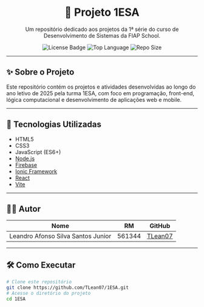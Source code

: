 <h1 align="center">📘 Projeto 1ESA</h1>
<p align="center">
  Um repositório dedicado aos projetos da 1ª série do curso de Desenvolvimento de Sistemas da FIAP School.
</p>
<p align="center">
  <img src="https://img.shields.io/github/license/TLean07/1ESA?style=for-the-badge" alt="License Badge">
  <img src="https://img.shields.io/github/languages/top/TLean07/1ESA?style=for-the-badge" alt="Top Language">
  <img src="https://img.shields.io/github/repo-size/TLean07/1ESA?style=for-the-badge" alt="Repo Size">
</p>

---

## ✨ Sobre o Projeto
Este repositório contém os projetos e atividades desenvolvidas ao longo do ano letivo de 2025 pela turma 1ESA, com foco em programação, front-end, lógica computacional e desenvolvimento de aplicações web e mobile.

---

## 🚀 Tecnologias Utilizadas

- HTML5
- CSS3
- JavaScript (ES6+)
- [Node.js](https://nodejs.org/)
- [Firebase](https://firebase.google.com/)
- [Ionic Framework](https://ionicframework.com/)
- [React](https://reactjs.org/)
- [Vite](https://vitejs.dev/)

---

## 🧑‍💻 Autor

| Nome                                   | RM     | GitHub                                |
| -------------------------------------- | ------ | -------------------------------------- |
| Leandro Afonso Silva Santos Junior     | 561344 | [TLean07](https://github.com/TLean07) |
---

## 🛠️ Como Executar

```bash
# Clone este repositório
git clone https://github.com/TLean07/1ESA.git
# Acesse o diretório do projeto
cd 1ESA
